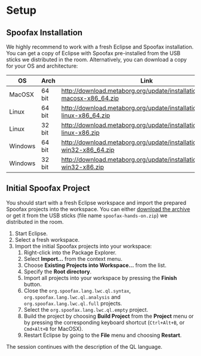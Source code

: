 # Setup

## Spoofax Installation

We highly recommend to work with a fresh Eclipse and Spoofax installation. You can get a copy of Eclipse with Spoofax pre-installed from the USB sticks we distributed in the room. Alternatively, you can download a copy for your OS and architecture:

| OS      | Arch   | Link                                                                        |
| ------- | ------ | --------------------------------------------------------------------------- |
| MacOSX  | 64 bit | http://download.metaborg.org/update/installations/spoofax-macosx-x86_64.zip |
| Linux   | 64 bit | http://download.metaborg.org/update/installations/spoofax-linux-x86_64.zip  |
| Linux   | 32 bit | http://download.metaborg.org/update/installations/spoofax-linux-x86.zip     |
| Windows | 64 bit | http://download.metaborg.org/update/installations/spoofax-win32-x86_64.zip  |
| Windows | 32 bit | http://download.metaborg.org/update/installations/spoofax-win32-x86.zip     |


## Initial Spoofax Project

You should start with a fresh Eclipse workspace and import the prepared Spoofax projects into the workspace. You can either [download the archive](http://download.metaborg.org/update/tutorial/spoofax-hands-on-ipa2015.zip) or get it from the USB sticks (file name `spoofax-hands-on.zip`) we distributed in the room.

1. Start Eclipse.
2. Select a fresh workspace.
3. Import the initial Spoofax projects into your workspace:
    1. Right-click into the Package Explorer.
    2. Select **Import...** from the context menu.
    3. Choose **Existing Projects into Workspace...** from the list.
    4. Specify the **Root directory**.
    5. Import all projects into your workspace by pressing the **Finish** button.
    6. Close the `org.spoofax.lang.lwc.ql.syntax`, `org.spoofax.lang.lwc.ql.analysis` and `org.spoofax.lang.lwc.ql.full` projects.
    6. Select the `org.spoofax.lang.lwc.ql.empty` project.
    7. Build the project by choosing **Build Project** from the **Project** menu or by pressing the corresponding keyboard shortcut (`Ctrl+Alt+B`, or `Cmd+Alt+B` for MacOSX).
    8. Restart Eclipse by going to the **File** menu and choosing **Restart**.

The session continues with the description of the QL language.
